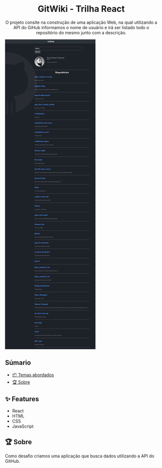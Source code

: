 <h1 align="center">GitWiki - Trilha React </h1>
<p align="center">
O projeto consite na construção de uma aplicação Web, na qual utilizando a API do GiHub informamos o nome de usuário e irá ser listado todo o repositório do mesmo junto com a descrição.
</p>

<a href="#">
  <img src="./.github/preview.png">
</a>

## Súmario

- [📦 Temas abordados](#topics)
- [🏆 Sobre](#sobre)

<h2 id="features">✨ Features </h2>

- React
- HTML
- CSS
- JavaScript


<h2 id="sobre">🏆 Sobre</h2>

Como desafio criamos uma aplicação que busca dados utilizando a API do GitHub.
